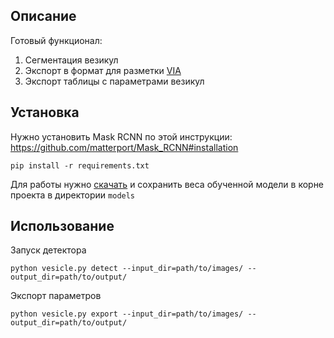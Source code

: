 ## Описание
Готовый функционал:

1. Сегментация везикул
2. Экспорт в формат для разметки [VIA](http://www.robots.ox.ac.uk/~vgg/software/via/)
3. Экспорт таблицы c параметрами везикул

## Установка
Нужно установить Mask RCNN по этой инструкции:
https://github.com/matterport/Mask_RCNN#installation


```
pip install -r requirements.txt
```
Для работы нужно [скачать](https://bitbucket.org/vergilius/vesicles/downloads/) и сохранить веса обученной модели в корне проекта в директории `models`

## Использование
Запуск детектора

`python vesicle.py detect --input_dir=path/to/images/ --output_dir=path/to/output/`

Экспорт параметров

`python vesicle.py export --input_dir=path/to/images/ --output_dir=path/to/output/`